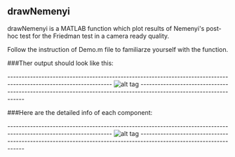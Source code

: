 ## drawNemenyi
drawNemenyi is a MATLAB function which plot results of Nemenyi's post-hoc test for the Friedman test in a camera ready quality.

Follow the instruction of Demo.m file to familiarze yourself with the function.

###Ther output should look like this:

*-------------------------------------------------------------------------------------------------------------------*
![alt tag](https://raw.github.com/sepehrband/drawNemenyi/master/NemenyiResults_1.tif)
*-------------------------------------------------------------------------------------------------------------------*

###Here are the detailed info of each component:

*-------------------------------------------------------------------------------------------------------------------*
![alt tag](https://raw.github.com/sepehrband/drawNemenyi/master/NemenyiResults_2.tif)
*-------------------------------------------------------------------------------------------------------------------*
